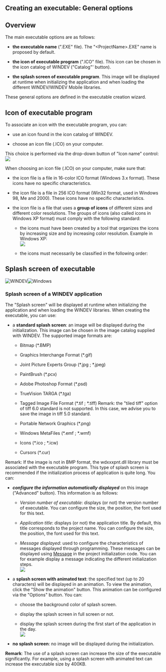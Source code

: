


## Creating an executable: General options 
			



<a name="NOTE1"></a>
<a name="NOTE1_1"></a>


## Overview
<a name="overview_ELTTEXTE000170"></a>
The main executable options are as follows:

- **the executable name** (".EXE" file). The "&lt;ProjectName&gt;.EXE" name is proposed by default.

- **the icon of executable program** (".ICO" file). This icon can be chosen in the icon catalog of WINDEV ("Catalog"' button).

- **the splash screen of executable program**. This image will be displayed at runtime when initializing the application and when loading the different WINDEV/WINDEV Mobile libraries.




These general options are defined in the executable creation wizard. 

<a name="NOTE2"></a>
<a name="NOTE2_1"></a>


## Icon of executable program
<a name="icon_executable_program_ELTTEXTE000194"></a>
To associate an icon with the executable program, you can:

- use an icon found in the icon catalog of WINDEV.

- choose an icon file (.ICO) on your computer.


This choice is performed via the drop-down button of "Icon name" control:  <br>![](https://doc.pcsoft.fr/en-US/images/image.awp?langid=3&name=Menu_Image_Editeur%20-%20HC%20N%B0002%202.gif)


When choosing an icon file (.ICO) on your computer, make sure that:

- the icon file is a file in 16-color ICO format (Windows 3.x format). These icons have no specific characteristics.

- the icon file is a file in 256 ICO format (Win32 format, used in Windows 98, Me and 2000). These icons have no specific characteristics.

- the icon file is a file that uses a **group of icons** of different sizes and different color resolutions. The groups of icons (also called icons in Windows XP format) must comply with the following standard:

	- the icons must have been created by a tool that organizes the icons by increasing size and by increasing color resolution. 
			Example in Windows XP:
			<br>![](https://doc.pcsoft.fr/en-US/images/image.awp?langid=3&name=icoxp.gif)


	- the icons must necessarily be classified in the following order:
			




<a name="NOTE3"></a>
<a name="NOTE3_1"></a>


## Splash screen of executable
<a name="splash_screen_executable_ELTTEXTE000218"></a>
![WINDEV](https://doc.pcsoft.fr/ext/images/us/WD.png)![Windows](https://doc.pcsoft.fr/ext/images/us/WINDOWS.png) 

### Splash screen of a WINDEV application
<a name="splash_screen_windev_application_ELTPARAGRAPHE000072"></a>

The "Splash screen" will be displayed at runtime when initializing the application and when loading the WINDEV libraries. When creating the executable, you can use:

- a **standard splash screen**: an image will be displayed during the initialization. This image can be chosen in the image catalog supplied with WINDEV.
	The supported image formats are:

	- Bitmap (\*.BMP)

	- Graphics Interchange Format (\*.gif)

	- Joint Picture Experts Group (\*.jpg ; \*.jpeg)

	- PaintBrush (\*.pcx)

	- Adobe Photoshop Format (\*.psd)

	- TrueVision TARGA (\*.tga)

	- Tagged Image File Format (\*.tif ; \*.tiff)
			Remark: the "tiled tiff" option of tiff 6.0 standard is not supported. In this case, we advise you to save the image in tiff 5.0 standard. 

	- Portable Network Graphics (\*.png)

	- Windows MetaFiles (\*.emf ; \*.wmf)

	- Icons (\*.ico ; \*.icw)

	- Cursors (\*.cur)


 Remark: If the image is not in BMP format, the wdxxxpnt.dll library must be associated with the executable program.
	This type of splash screen is recommended if the initialization process of application is quite long.
	You can:

- ***configure the information automatically displayed*** on this image ("Advanced" button). This information is as follows:

	- *Version number of executable*: displays (or not) the version number of executable. You can configure the size, the position, the font used for this text.

	- *Application title*: displays (or not) the application title. By default, this title corresponds to the project name. You can configure the size, the position, the font used for this text.

	- *Message displayed*: used to configure the characteristics of messages displayed through programming. These messages can be displayed using [Message](../WDLang1/3021006.md) in the project initialization code. You can for example display a message indicating the different initialization steps.<br>![](https://doc.pcsoft.fr/en-US/images/image.awp?langid=3&name=SplashImage.gif&type=thumb)

- a **splash screen with animated text**: the specified text (up to 20 characters) will be displayed in an animation. To view the animation, click the "Show the animation" button. This animation can be configured via the "Options" button. You can:

	- choose the background color of splash screen.

	- display the splash screen in full screen or not.

	- display the splash screen during the first start of the application in the day.<br>![](https://doc.pcsoft.fr/en-US/images/image.awp?langid=3&name=SplashAnimation.gif)





- **no splash screen**: no image will be displayed during the initialization.




**Remark**: The use of a splash screen can increase the size of the executable significantly. For example, using a splash screen with animated text can increase the executable size by 400KB.


